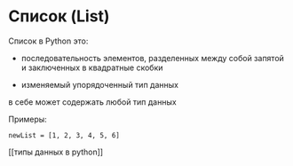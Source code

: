 # Список (List)

Список в Python это:

-   последовательность элементов, разделенных между собой запятой и заключенных в квадратные скобки
    
-   изменяемый упорядоченный тип данных

в себе может содержать любой тип данных

Примеры:

```
newList = [1, 2, 3, 4, 5, 6]
```

[[типы данных в python]]